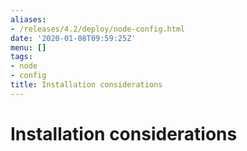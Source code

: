 ```yaml
---
aliases:
- /releases/4.2/deploy/node-config.html
date: '2020-01-08T09:59:25Z'
menu: []
tags:
- node
- config
title: Installation considerations
---
```



# Installation considerations



